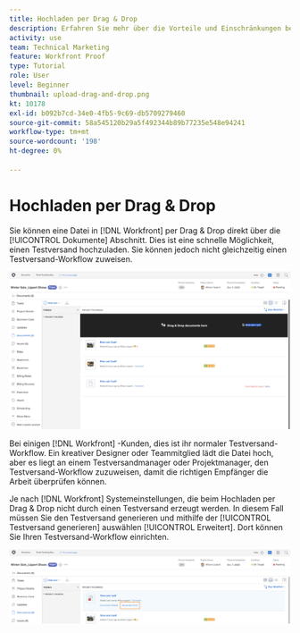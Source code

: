 ```yaml
---
title: Hochladen per Drag & Drop
description: Erfahren Sie mehr über die Vorteile und Einschränkungen beim Hochladen von Dateien in [!DNL  Workfront] per Drag & Drop.
activity: use
team: Technical Marketing
feature: Workfront Proof
type: Tutorial
role: User
level: Beginner
thumbnail: upload-drag-and-drop.png
kt: 10178
exl-id: b092b7cd-34e0-4fb5-9c69-db5709279460
source-git-commit: 58a545120b29a5f492344b89b77235e548e94241
workflow-type: tm+mt
source-wordcount: '198'
ht-degree: 0%

---
```


# Hochladen per Drag &amp; Drop

Sie können eine Datei in [!DNL Workfront] per Drag &amp; Drop direkt über die [!UICONTROL Dokumente] Abschnitt. Dies ist eine schnelle Möglichkeit, einen Testversand hochzuladen. Sie können jedoch nicht gleichzeitig einen Testversand-Workflow zuweisen.

![Ein Bild der [!UICONTROL Dokumente] -Gebiet [!DNL  Workfront] -Projekt mit dem Cursor über die Dokumentliste und die [!UICONTROL Dokumente hierher ziehen und ablegen] Meldung angezeigt.](assets/drag-and-drop-1.png)

Bei einigen [!DNL Workfront] -Kunden, dies ist ihr normaler Testversand-Workflow. Ein kreativer Designer oder Teammitglied lädt die Datei hoch, aber es liegt an einem Testversandmanager oder Projektmanager, den Testversand-Workflow zuzuweisen, damit die richtigen Empfänger die Arbeit überprüfen können.

Je nach [!DNL Workfront] Systemeinstellungen, die beim Hochladen per Drag &amp; Drop nicht durch einen Testversand erzeugt werden. In diesem Fall müssen Sie den Testversand generieren und mithilfe der [!UICONTROL Testversand generieren] auswählen [!UICONTROL Erweitert]. Dort können Sie Ihren Testversand-Workflow einrichten.

![Ein Bild der [!UICONTROL Dokumente] -Gebiet [!DNL  Workfront] Projekt mit [!UICONTROL Testversand generieren] hervorgehoben.](assets/drag-and-drop-2.png)
